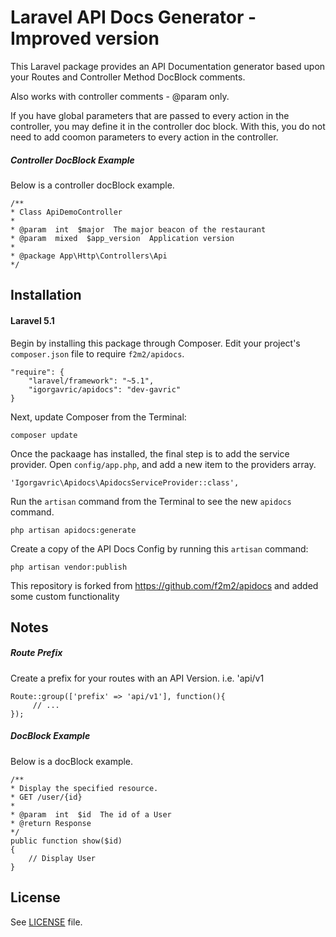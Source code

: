 
# Laravel API Docs Generator - Improved version

This Laravel package provides an API Documentation generator based upon your Routes and Controller Method DocBlock comments.

Also works with controller comments - @param only.

If you have global parameters that are passed to every action in the controller, you may define it in the controller doc block. With this, you do not need to add coomon parameters to every action in the controller.

##### Controller DocBlock Example
Below is a controller docBlock example.

    /**
    * Class ApiDemoController
    *
    * @param  int  $major  The major beacon of the restaurant
    * @param  mixed  $app_version  Application version
    *
    * @package App\Http\Controllers\Api
    */


## Installation

#### Laravel 5.1

Begin by installing this package through Composer. Edit your project's `composer.json` file to require `f2m2/apidocs`.

    "require": {
        "laravel/framework": "~5.1",
        "igorgavric/apidocs": "dev-gavric"
    }

Next, update Composer from the Terminal:

    composer update

Once the packaage has installed, the final step is to add the service provider. Open `config/app.php`, and add a new item to the providers array.

    'Igorgavric\Apidocs\ApidocsServiceProvider::class',

Run the `artisan` command from the Terminal to see the new `apidocs` command.

    php artisan apidocs:generate

Create a copy of the API Docs Config by running this `artisan` command:

    php artisan vendor:publish

This repository is forked from https://github.com/f2m2/apidocs and added some custom functionality

Notes
-------

##### Route Prefix

Create a prefix for your routes with an API Version.  i.e. 'api/v1

    Route::group(['prefix' => 'api/v1'], function(){
         // ...
    });

##### DocBlock Example
Below is a docBlock example.

    /**
    * Display the specified resource.
    * GET /user/{id}
    *
    * @param  int  $id  The id of a User
    * @return Response
    */
    public function show($id)
    {
        // Display User
    }

License
-------

See [LICENSE](LICENSE.md) file.


